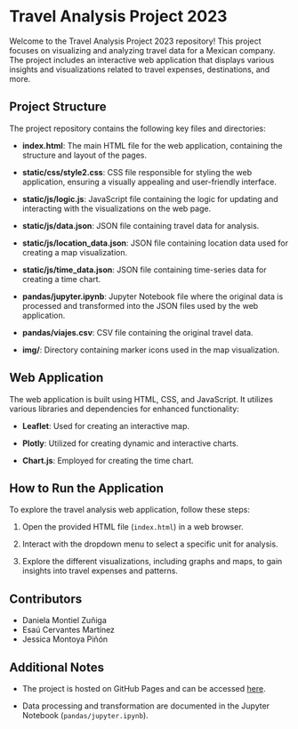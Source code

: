 # Travel Analysis Project 2023

Welcome to the Travel Analysis Project 2023 repository! This project focuses on visualizing and analyzing travel data for a Mexican company. The project includes an interactive web application that displays various insights and visualizations related to travel expenses, destinations, and more.

## Project Structure

The project repository contains the following key files and directories:

- **index.html**: The main HTML file for the web application, containing the structure and layout of the pages.

- **static/css/style2.css**: CSS file responsible for styling the web application, ensuring a visually appealing and user-friendly interface.

- **static/js/logic.js**: JavaScript file containing the logic for updating and interacting with the visualizations on the web page.

- **static/js/data.json**: JSON file containing travel data for analysis.

- **static/js/location_data.json**: JSON file containing location data used for creating a map visualization.

- **static/js/time_data.json**: JSON file containing time-series data for creating a time chart.

- **pandas/jupyter.ipynb**: Jupyter Notebook file where the original data is processed and transformed into the JSON files used by the web application.

- **pandas/viajes.csv**: CSV file containing the original travel data.

- **img/**: Directory containing marker icons used in the map visualization.

## Web Application

The web application is built using HTML, CSS, and JavaScript. It utilizes various libraries and dependencies for enhanced functionality:

- **Leaflet**: Used for creating an interactive map.

- **Plotly**: Utilized for creating dynamic and interactive charts.

- **Chart.js**: Employed for creating the time chart.

## How to Run the Application

To explore the travel analysis web application, follow these steps:

1. Open the provided HTML file (`index.html`) in a web browser.

2. Interact with the dropdown menu to select a specific unit for analysis.

3. Explore the different visualizations, including graphs and maps, to gain insights into travel expenses and patterns.

## Contributors

- Daniela Montiel Zuñiga
- Esaú Cervantes Martínez
- Jessica Montoya Piñón

## Additional Notes

- The project is hosted on GitHub Pages and can be accessed [here](https://danielamz97.github.io/project3/).

- Data processing and transformation are documented in the Jupyter Notebook (`pandas/jupyter.ipynb`).

